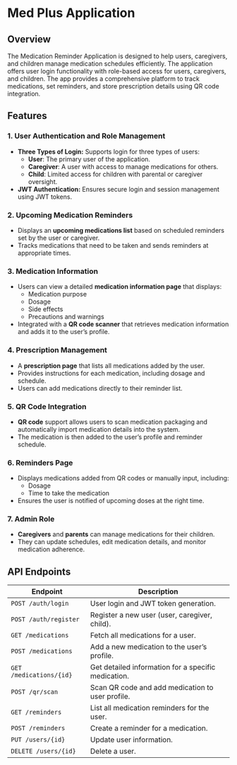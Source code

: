 # **Med Plus Application**

## **Overview**

The Medication Reminder Application is designed to help users, caregivers, and children manage medication schedules efficiently. The application offers user login functionality with role-based access for users, caregivers, and children. The app provides a comprehensive platform to track medications, set reminders, and store prescription details using QR code integration.

## **Features**

### **1. User Authentication and Role Management**
- **Three Types of Login:** Supports login for three types of users: 
  - **User**: The primary user of the application.
  - **Caregiver**: A user with access to manage medications for others.
  - **Child**: Limited access for children with parental or caregiver oversight.
- **JWT Authentication:** Ensures secure login and session management using JWT tokens.

### **2. Upcoming Medication Reminders**
- Displays an **upcoming medications list** based on scheduled reminders set by the user or caregiver.
- Tracks medications that need to be taken and sends reminders at appropriate times.

### **3. Medication Information**
- Users can view a detailed **medication information page** that displays:
  - Medication purpose
  - Dosage
  - Side effects
  - Precautions and warnings
- Integrated with a **QR code scanner** that retrieves medication information and adds it to the user’s profile.

### **4. Prescription Management**
- A **prescription page** that lists all medications added by the user.
- Provides instructions for each medication, including dosage and schedule.
- Users can add medications directly to their reminder list.

### **5. QR Code Integration**
- **QR code** support allows users to scan medication packaging and automatically import medication details into the system.
- The medication is then added to the user’s profile and reminder schedule.

### **6. Reminders Page**
- Displays medications added from QR codes or manually input, including:
  - Dosage
  - Time to take the medication
- Ensures the user is notified of upcoming doses at the right time.

### **7. Admin Role**
- **Caregivers** and **parents** can manage medications for their children.
- They can update schedules, edit medication details, and monitor medication adherence.

## **API Endpoints**

| **Endpoint**                   | **Description**                                          |
|---------------------------------|----------------------------------------------------------|
| `POST /auth/login`              | User login and JWT token generation.                     |
| `POST /auth/register`           | Register a new user (user, caregiver, child).            |
| `GET /medications`              | Fetch all medications for a user.                        |
| `POST /medications`             | Add a new medication to the user’s profile.              |
| `GET /medications/{id}`         | Get detailed information for a specific medication.      |
| `POST /qr/scan`                 | Scan QR code and add medication to user profile.         |
| `GET /reminders`                | List all medication reminders for the user.              |
| `POST /reminders`               | Create a reminder for a medication.                      |
| `PUT /users/{id}`               | Update user information.                                 |
| `DELETE /users/{id}`            | Delete a user.                                           |





